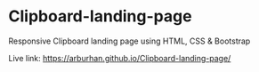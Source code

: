 # Clipboard-landing-page
Responsive Clipboard landing page using HTML, CSS &amp; Bootstrap


Live link: https://arburhan.github.io/Clipboard-landing-page/
